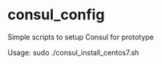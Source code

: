# consul_config

Simple scripts to setup Consul for prototype

Usage:
sudo ./consul_install_centos7.sh
